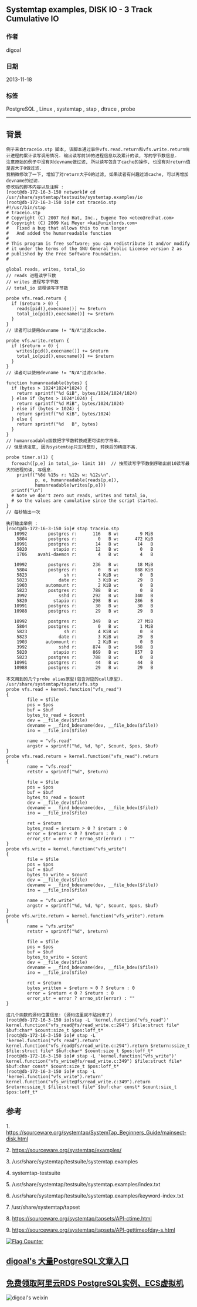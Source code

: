 ## Systemtap examples, DISK IO - 3 Track Cumulative IO  
                                                                                                                   
### 作者                                                                                                               
digoal                                                                                                                 
                                                                                                             
### 日期                                                                                                                                
2013-11-18                                                                                                        
                                                                                                              
### 标签                                                                                                             
PostgreSQL , Linux , systemtap , stap , dtrace , probe                                                                                                              
                                                                                                                                               
----                                                                                                                       
                                                                                                                                                           
## 背景        
```  
例子来自traceio.stp 脚本, 该脚本通过事件vfs.read.return和vfs.write.return统计进程的累计读写调用情况. 输出读写前10的进程信息以及累计的读, 写的字节数信息.  
注意原始的例子中没有对devname做过滤, 所以读写包含了cache的操作, 也没有对return值是否大于0做过滤.  
我稍微修改了一下, 增加了对return大于0的过滤, 如果读者有兴趣过滤cache, 可以再增加devname的过滤.  
修改后的脚本内容以及注解 :   
[root@db-172-16-3-150 network]# cd /usr/share/systemtap/testsuite/systemtap.examples/io  
[root@db-172-16-3-150 io]# cat traceio.stp   
#!/usr/bin/stap  
# traceio.stp  
# Copyright (C) 2007 Red Hat, Inc., Eugene Teo <eteo@redhat.com>  
# Copyright (C) 2009 Kai Meyer <kai@unixlords.com>  
#   Fixed a bug that allows this to run longer  
#   And added the humanreadable function  
#  
# This program is free software; you can redistribute it and/or modify  
# it under the terms of the GNU General Public License version 2 as  
# published by the Free Software Foundation.  
#  
  
global reads, writes, total_io  
// reads 进程读字节数  
// writes 进程写字节数  
// total_io 进程读写字节数  
  
probe vfs.read.return {  
  if ($return > 0) {  
    reads[pid(),execname()] += $return  
    total_io[pid(),execname()] += $return  
  }  
}  
// 读者可以使用devname != "N/A"过滤cache.  
  
probe vfs.write.return {  
  if ($return > 0) {  
    writes[pid(),execname()] += $return  
    total_io[pid(),execname()] += $return  
  }  
}  
// 读者可以使用devname != "N/A"过滤cache.  
  
function humanreadable(bytes) {  
  if (bytes > 1024*1024*1024) {  
    return sprintf("%d GiB", bytes/1024/1024/1024)  
  } else if (bytes > 1024*1024) {  
    return sprintf("%d MiB", bytes/1024/1024)  
  } else if (bytes > 1024) {  
    return sprintf("%d KiB", bytes/1024)  
  } else {  
    return sprintf("%d   B", bytes)  
  }  
}  
// humanreadable函数把字节数转换成更可读的字符串.  
// 但是请注意, 因为systemtap只支持整形, 转换后的精度不高.  
  
probe timer.s(1) {  
  foreach([p,e] in total_io- limit 10)  // 按照读写字节数倒序输出前10读写最大的进程的读, 写信息.  
    printf("%8d %15s r: %12s w: %12s\n",  
           p, e, humanreadable(reads[p,e]),  
           humanreadable(writes[p,e]))  
  printf("\n")  
  # Note we don't zero out reads, writes and total_io,  
  # so the values are cumulative since the script started.  
}  
// 每秒输出一次  
  
执行输出举例 :   
[root@db-172-16-3-150 io]# stap traceio.stp   
   10992        postgres r:      116   B w:        9 MiB  
    5804        postgres r:        0   B w:      472 KiB  
   10991        postgres r:       14   B w:       14   B  
    5820          stapio r:       12   B w:        0   B  
    1706    avahi-daemon r:        4   B w:        4   B  
  
   10992        postgres r:      236   B w:       18 MiB  
    5804        postgres r:        0   B w:      888 KiB  
    5823              sh r:        4 KiB w:        0   B  
    5823            date r:        3 KiB w:       29   B  
    1903       automount r:        2 KiB w:        0   B  
    5823        postgres r:      788   B w:        0   B  
    3992            sshd r:      292   B w:      340   B  
    5820          stapio r:      298   B w:      286   B  
   10991        postgres r:       30   B w:       30   B  
   10988        postgres r:       29   B w:       29   B  
  
   10992        postgres r:      349   B w:       27 MiB  
    5804        postgres r:        0   B w:        1 MiB  
    5823              sh r:        4 KiB w:        0   B  
    5823            date r:        3 KiB w:       29   B  
    1903       automount r:        2 KiB w:        0   B  
    3992            sshd r:      874   B w:      968   B  
    5820          stapio r:      869   B w:      857   B  
    5823        postgres r:      788   B w:        0   B  
   10991        postgres r:       44   B w:       44   B  
   10988        postgres r:       29   B w:       29   B  
  
本文用到的几个probe alias原型(包含对应的call原型).  
/usr/share/systemtap/tapset/vfs.stp  
probe vfs.read = kernel.function("vfs_read")  
{  
        file = $file  
        pos = $pos  
        buf = $buf  
        bytes_to_read = $count  
        dev = __file_dev($file)  
        devname = __find_bdevname(dev, __file_bdev($file))  
        ino = __file_ino($file)  
  
        name = "vfs.read"  
        argstr = sprintf("%d, %d, %p", $count, $pos, $buf)  
}  
probe vfs.read.return = kernel.function("vfs_read").return  
{  
        name = "vfs.read"  
        retstr = sprintf("%d", $return)  
  
        file = $file  
        pos = $pos  
        buf = $buf  
        bytes_to_read = $count  
        dev = __file_dev($file)  
        devname = __find_bdevname(dev, __file_bdev($file))  
        ino = __file_ino($file)  
  
        ret = $return  
        bytes_read = $return > 0 ? $return : 0  
        error = $return < 0 ? $return : 0  
        error_str = error ? errno_str(error) : ""  
}  
probe vfs.write = kernel.function("vfs_write")  
{  
        file = $file  
        pos = $pos  
        buf = $buf  
        bytes_to_write = $count  
        dev = __file_dev($file)  
        devname = __find_bdevname(dev, __file_bdev($file))  
        ino = __file_ino($file)  
  
        name = "vfs.write"  
        argstr = sprintf("%d, %d, %p", $count, $pos, $buf)  
}  
probe vfs.write.return = kernel.function("vfs_write").return  
{  
        name = "vfs.write"  
        retstr = sprintf("%d", $return)  
  
        file = $file  
        pos = $pos  
        buf = $buf  
        bytes_to_write = $count  
        dev = __file_dev($file)  
        devname = __find_bdevname(dev, __file_bdev($file))  
        ino = __file_ino($file)  
  
        ret = $return  
        bytes_written = $return > 0 ? $return : 0  
        error = $return < 0 ? $return : 0  
        error_str = error ? errno_str(error) : ""  
}  
  
这几个函数的源码位置信息: (源码这里就不贴出来了)  
[root@db-172-16-3-150 io]stap -L 'kernel.function("vfs_read")'  
kernel.function("vfs_read@fs/read_write.c:294") $file:struct file* $buf:char* $count:size_t $pos:loff_t*  
[root@db-172-16-3-150 io]# stap -L 'kernel.function("vfs_read").return'  
kernel.function("vfs_read@fs/read_write.c:294").return $return:ssize_t $file:struct file* $buf:char* $count:size_t $pos:loff_t*  
[root@db-172-16-3-150 io]# stap -L 'kernel.function("vfs_write")'  
kernel.function("vfs_write@fs/read_write.c:349") $file:struct file* $buf:char const* $count:size_t $pos:loff_t*  
[root@db-172-16-3-150 io]# stap -L 'kernel.function("vfs_write").return'  
kernel.function("vfs_write@fs/read_write.c:349").return $return:ssize_t $file:struct file* $buf:char const* $count:size_t $pos:loff_t*  
```  
  
## 参考  
1\. https://sourceware.org/systemtap/SystemTap_Beginners_Guide/mainsect-disk.html  
  
2\. https://sourceware.org/systemtap/examples/  
  
3\. /usr/share/systemtap/testsuite/systemtap.examples  
  
4\. systemtap-testsuite  
  
5\. /usr/share/systemtap/testsuite/systemtap.examples/index.txt  
  
6\. /usr/share/systemtap/testsuite/systemtap.examples/keyword-index.txt  
  
7\. /usr/share/systemtap/tapset  
  
8\. https://sourceware.org/systemtap/tapsets/API-ctime.html  
  
9\. https://sourceware.org/systemtap/tapsets/API-gettimeofday-s.html  
    

  
<a rel="nofollow" href="http://info.flagcounter.com/h9V1"  ><img src="http://s03.flagcounter.com/count/h9V1/bg_FFFFFF/txt_000000/border_CCCCCC/columns_2/maxflags_12/viewers_0/labels_0/pageviews_0/flags_0/"  alt="Flag Counter"  border="0"  ></a>  
  
  
  
  
  
  
## [digoal's 大量PostgreSQL文章入口](https://github.com/digoal/blog/blob/master/README.md "22709685feb7cab07d30f30387f0a9ae")
  
  
## [免费领取阿里云RDS PostgreSQL实例、ECS虚拟机](https://free.aliyun.com/ "57258f76c37864c6e6d23383d05714ea")
  
  
![digoal's weixin](../pic/digoal_weixin.jpg "f7ad92eeba24523fd47a6e1a0e691b59")
  
